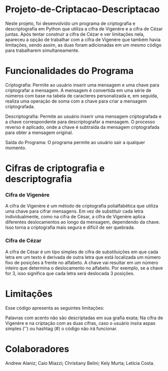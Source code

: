 # Projeto-de-Criptacao-Descriptacao
Neste projeto, foi desenvolvido um programa de criptografia e descriptografia em Python que utiliza a cifra de Vigenère e a cifra de Cézar juntas. Após tentar construir a cifra de Cézar e ver limitações nela, apareceu a opção de trabalhar com a cifra de Vigenère que também havia limitações, sendo assim, as duas foram adicionadas em um mesmo código para trabalharem simultaneamente.

# Funcionalidades do Programa
Criptografia: Permite ao usuário inserir uma mensagem e uma chave para criptografar a mensagem. A mensagem é convertida em uma série de números com base na tabela de caracteres personalizada e, em seguida, realiza uma operação de soma com a chave para criar a mensagem criptografada.

Descriptografia: Permite ao usuário inserir uma mensagem criptografada e a chave correspondente para descriptografar a mensagem. O processo reverso é aplicado, onde a chave é subtraída da mensagem criptografada para obter a mensagem original.

Saída do Programa: O programa permite ao usuário sair a qualquer momento.

# Cifras de criptografia e descriptografia
### Cifra de Vigenère
A cifra de Vigenère é um método de criptografia polialfabética que utiliza uma chave para cifrar mensagens. Em vez de substituir cada letra individualmente, como na cifra de César, a cifra de Vigenère aplica diferentes deslocamentos ao longo da mensagem, dependendo da chave. Isso torna a criptografia mais segura e difícil de ser quebrada.

### Cifra de Cézar
A cifra de César é um tipo simples de cifra de substituições em que cada letra em um texto é derivada de outra letra que está localizada um número fixo de posições à frente no alfabeto. A chave vai resultar em um número inteiro que determina o deslocamento no alfabeto. Por exemplo, se a chave for 3, isso significa que cada letra será deslocada 3 posições.

# Limitações
Esse código apresenta as seguintes limitações:

Palavras com acento não são descriptadas em sua grafia exata;
Na cifra de Vigenère e na criptação com as duas cifras, caso o usuário insira aspas simples ('') ou hashtag (#) o código não irá funcionar.

# Colaboradores
Andrew Alaniz; Caio Miazzi; Christiany Belini; Kely Murta; Letícia Costa.

